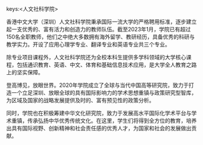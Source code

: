 keys:<人文社科学院>


香港中文大学（深圳）人文社科学院秉承国际一流大学的严格聘用标准，逐步建立起一支优秀的、富有活力和创造力的教师队伍。截至2023年1月，学院已有超过150名全职教师，他们之中绝大多数拥有海外留学、教研经历，具备优秀的科研与教学实力。开设了应用心理学专业、翻译专业和英语专业共三个专业。

除专业项目课程外，人文社科学院还为全校本科生提供多学科领域的大学核心课程，包括通识教育、英语、中文、体育和基础信息技术应用，是大学全人教育之路上的坚实保障。

登高博见，放眼世界。2020年学院成立了全球与当代中国高等研究院，致力于打造一个立足深圳、放眼全球的具有国际影响力的学术思想重镇与政策研究型智库，为区域及国家的战略发展提供及时的、富有预见性的政策分析。

同时，学院也在积极筹建中华文化研究院，致力于发展高水平国际化学术平台与学术重镇，传承弘扬中华优秀传统文化。在这里，学生们将得到全方位的教育，培养出具有国际视野、创新精神和社会责任感的优秀人才，为国家和社会的发展做出贡献。